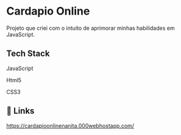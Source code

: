 # Cardapio Online

Projeto que criei com o intuito de aprimorar minhas habilidades em JavaScript.



## Tech Stack

JavaScript

Html5 

CSS3




## 🔗 Links
https://cardapioonlinenanita.000webhostapp.com/

